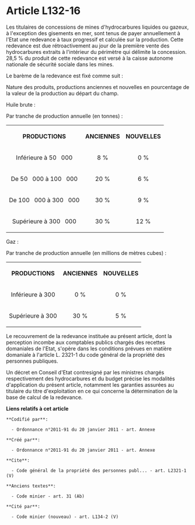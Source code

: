 # Article L132-16

Les titulaires de concessions de mines d'hydrocarbures liquides ou gazeux, à l'exception des gisements en mer, sont tenus de
payer annuellement à l'Etat une redevance à taux progressif et calculée sur la production. Cette redevance est due
rétroactivement au jour de la première vente des hydrocarbures extraits à l'intérieur du périmètre qui délimite la
concession. 28,5 % du produit de cette redevance est versé à la caisse autonome nationale de sécurité sociale dans les
mines. 

Le barème de la redevance est fixé comme suit : 

Nature des produits, productions anciennes et nouvelles en pourcentage de la valeur de la production au départ du champ. 

Huile brute : 

Par tranche de production annuelle (en tonnes) : 

<table>
      <tbody><tr>
        <th>

PRODUCTIONS </th>
        <th>

ANCIENNES </th>
        <th>

NOUVELLES </th>
      </tr>
      <tr>
        <td align="center">

Inférieure à 50   000 </td>
        <td align="center">

8 % </td>
        <td align="center">

0 % </td>
      </tr>
      <tr>
        <td align="center">

De 50   000 à 100   000 </td>
        <td align="center">

20 % </td>
        <td align="center">

6 % </td>
      </tr>
      <tr>
        <td align="center">

De 100   000 à 300   000 </td>
        <td align="center">

30 % </td>
        <td align="center">

9 % </td>
      </tr>
      <tr>
        <td align="center">

Supérieure à 300   000 </td>
        <td align="center">

30 % </td>
        <td align="center">

12 % </td>
      </tr>
    </tbody></table>

Gaz : 

Par tranche de production annuelle (en millions de mètres cubes) : 

<table>
      <tbody><tr>
        <th>

PRODUCTIONS </th>
        <th>

ANCIENNES </th>
        <th>

NOUVELLES </th>
      </tr>
      <tr>
        <td align="center">

Inférieure à 300 </td>
        <td align="center">

0 % </td>
        <td align="center">

0 % </td>
      </tr>
      <tr>
        <td align="center">

Supérieure à 300 </td>
        <td align="center">

30 % </td>
        <td align="center">

5 % </td>
      </tr>
    </tbody></table>

Le recouvrement de la redevance instituée au présent article, dont la perception incombe aux comptables publics chargés des
recettes domaniales de l'Etat, s'opère dans les conditions prévues en matière domaniale à l'article L. 2321-1 du code général
de la propriété des personnes publiques. 

Un décret en Conseil d'Etat contresigné par les ministres chargés respectivement des hydrocarbures et du budget précise les
modalités d'application du présent article, notamment les garanties assurées au titulaire du titre d'exploitation en ce qui
concerne la détermination de la base de calcul de la redevance.

**Liens relatifs à cet article**

	**Codifié par**:

	  - Ordonnance n°2011-91 du 20 janvier 2011 - art. Annexe

	**Créé par**:

	  - Ordonnance n°2011-91 du 20 janvier 2011 - art. Annexe

	**Cite**:

	  - Code général de la propriété des personnes publ... - art. L2321-1 (V)

	**Anciens textes**:

	  - Code minier - art. 31 (Ab)

	**Cité par**:

	  - Code minier (nouveau) - art. L134-2 (V)
